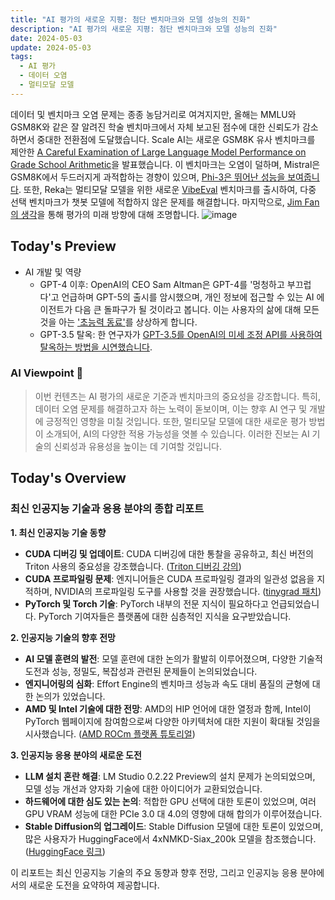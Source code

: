 ```yaml
---
title: "AI 평가의 새로운 지평: 첨단 벤치마크와 모델 성능의 진화"
description: "AI 평가의 새로운 지평: 첨단 벤치마크와 모델 성능의 진화"
date: 2024-05-03
update: 2024-05-03
tags:
  - AI 평가
  - 데이터 오염
  - 멀티모달 모델
---
```


데이터 및 벤치마크 오염 문제는 종종 농담거리로 여겨지지만, 올해는 MMLU와 GSM8K와 같은 잘 알려진 학술 벤치마크에서 자체 보고된 점수에 대한 신뢰도가 감소하면서 중대한 전환점에 도달했습니다. Scale AI는 새로운 GSM8K 유사 벤치마크를 제안한 [A Careful Examination of Large Language Model Performance on Grade School Arithmetic](https://twitter.com/_akhaliq/status/1785866152700211283?utm_source=ainews&utm_medium=email&utm_campaign=ainews-evals-the-next-generation)을 발표했습니다. 이 벤치마크는 오염이 덜하며, Mistral은 GSM8K에서 두드러지게 과적합하는 경향이 있으며, [Phi-3은 뛰어난 성능을 보여줍니다](https://twitter.com/SebastienBubeck/status/1785888787484291440?utm_source=ainews&utm_medium=email&utm_campaign=ainews-evals-the-next-generation). 또한, Reka는 멀티모달 모델을 위한 새로운 [VibeEval](https://twitter.com/RekaAILabs/status/1785731738326741103?utm_source=ainews&utm_medium=email&utm_campaign=ainews-evals-the-next-generation) 벤치마크를 출시하여, 다중 선택 벤치마크가 챗봇 모델에 적합하지 않은 문제를 해결합니다. 마지막으로, [Jim Fan의 생각](https://twitter.com/DrJimFan/status/1786054643568517261?utm_source=ainews&utm_medium=email&utm_campaign=ainews-evals-the-next-generation)을 통해 평가의 미래 방향에 대해 조명합니다. ![image](https://assets.buttondown.email/images/349c2690-700a-4c54-bdd5-ef9a74d0d97a.png?w=960&fit=max)

## Today's Preview
* AI 개발 및 역량
  - GPT-4 이후: OpenAI의 CEO Sam Altman은 GPT-4를 '멍청하고 부끄럽다'고 언급하며 GPT-5의 출시를 암시했으며, 개인 정보에 접근할 수 있는 AI 에이전트가 다음 큰 돌파구가 될 것이라고 봅니다. 이는 사용자의 삶에 대해 모든 것을 아는 ['초능력 동료'](https://www.technologyreview.com/2024/05/01/1091979/sam-altman-says-helpful-agents-are-poised-to-become-ais-killer-function/?utm_source=ainews&utm_medium=email&utm_campaign=ainews-evals-the-next-generation)를 상상하게 합니다.
  - GPT-3.5 탈옥: 한 연구자가 [GPT-3.5를 OpenAI의 미세 조정 API를 사용하여 탈옥하는 방법을 시연했습니다](https://www.reddit.com/r/OpenAI/comments/1chn1pv/its_actually_very_easy_to_jailbreak_chatgpt_using/?utm_source=ainews&utm_medium=email&utm_campaign=ainews-evals-the-next-generation).

### AI Viewpoint 🤖
> 이번 컨텐츠는 AI 평가의 새로운 기준과 벤치마크의 중요성을 강조합니다. 특히, 데이터 오염 문제를 해결하고자 하는 노력이 돋보이며, 이는 향후 AI 연구 및 개발에 긍정적인 영향을 미칠 것입니다. 또한, 멀티모달 모델에 대한 새로운 평가 방법이 소개되어, AI의 다양한 적용 가능성을 엿볼 수 있습니다. 이러한 진보는 AI 기술의 신뢰성과 유용성을 높이는 데 기여할 것입니다.

## Today's Overview
### 최신 인공지능 기술과 응용 분야의 종합 리포트

**1. 최신 인공지능 기술 동향**
- **CUDA 디버깅 및 업데이트**: CUDA 디버깅에 대한 통찰을 공유하고, 최신 버전의 Triton 사용의 중요성을 강조했습니다. ([Triton 디버깅 강의](https://www.youtube.com/watch?v=DdTsX6DQk24&utm_source=ainews&utm_medium=email&utm_campaign=ainews-evals-the-next-generation))
- **CUDA 프로파일링 문제**: 엔지니어들은 CUDA 프로파일링 결과의 일관성 없음을 지적하며, NVIDIA의 프로파일링 도구를 사용할 것을 권장했습니다. ([tinygrad 패치](https://morgangiraud.medium.com/multi-gpu-tinygrad-patch-4904a75f8e16?utm_source=ainews&utm_medium=email&utm_campaign=ainews-evals-the-next-generation))
- **PyTorch 및 Torch 기술**: PyTorch 내부의 전문 지식이 필요하다고 언급되었습니다. PyTorch 기여자들은 플랫폼에 대한 심층적인 지식을 요구받았습니다.

**2. 인공지능 기술의 향후 전망**
- **AI 모델 훈련의 발전**: 모델 훈련에 대한 논의가 활발히 이루어졌으며, 다양한 기술적 도전과 성능, 정밀도, 복잡성과 관련된 문제들이 논의되었습니다.
- **엔지니어링의 심화**: Effort Engine의 벤치마크 성능과 속도 대비 품질의 균형에 대한 논의가 있었습니다.
- **AMD 및 Intel 기술에 대한 전망**: AMD의 HIP 언어에 대한 열정과 함께, Intel이 PyTorch 웹페이지에 참여함으로써 다양한 아키텍처에 대한 지원이 확대될 것임을 시사했습니다. ([AMD ROCm 플랫폼 튜토리얼](https://www.youtube.com/playlist?list=PLB1fSi1mbw6IKbZSPz9a2r2DbnHWnLbF-&utm_source=ainews&utm_medium=email&utm_campaign=ainews-evals-the-next-generation))

**3. 인공지능 응용 분야의 새로운 도전**
- **LLM 설치 혼란 해결**: LM Studio 0.2.22 Preview의 설치 문제가 논의되었으며, 모델 성능 개선과 양자화 기술에 대한 아이디어가 교환되었습니다.
- **하드웨어에 대한 심도 있는 논의**: 적합한 GPU 선택에 대한 토론이 있었으며, 여러 GPU VRAM 성능에 대한 PCIe 3.0 대 4.0의 영향에 대해 합의가 이루어졌습니다.
- **Stable Diffusion의 업그레이드**: Stable Diffusion 모델에 대한 토론이 있었으며, 많은 사용자가 HuggingFace에서 4xNMKD-Siax_200k 모델을 참조했습니다. ([HuggingFace 링크](https://huggingface.co/gemasai/4x_NMKD-Siax_200k/tree/main?utm_source=ainews&utm_medium=email&utm_campaign=ainews-evals-the-next-generation))

이 리포트는 최신 인공지능 기술의 주요 동향과 향후 전망, 그리고 인공지능 응용 분야에서의 새로운 도전을 요약하여 제공합니다.
    
    